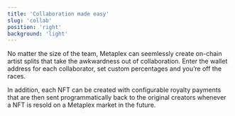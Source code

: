 ```yaml
---
title: 'Collaboration made easy'
slug: 'collab'
position: 'right'
background: 'light'
---
```


No matter the size of the team, Metaplex can seemlessly create on-chain artist splits that take the awkwardness out of collaboration. Enter the wallet address for each collaborator, set custom percentages and you’re off the races.

In addition, each NFT can be created with configurable royalty payments that are then sent programmatically back to the original creators whenever a NFT is resold on a Metaplex market in the future.
